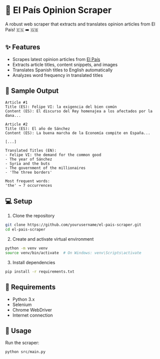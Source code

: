 # 📰 El País Opinion Scraper 

A robust web scraper that extracts and translates opinion articles from El País! 🇪🇸 ➡️ 🇬🇧

## ✨ Features

- Scrapes latest opinion articles from [El País](https://elpais.com/opinion/)
- Extracts article titles, content snippets, and images
- Translates Spanish titles to English automatically
- Analyzes word frequency in translated titles

## 🚀 Sample Output

```
Article #1
Title (ES): Felipe VI: la exigencia del bien común
Content (ES): El discurso del Rey homenajea a los afectados por la dana...

Article #2
Title (ES): El año de Sánchez
Content (ES): La buena marcha de la Economía compite en España...

[...]

Translated Titles (EN):
- Felipe VI: the demand for the common good
- The year of Sánchez
- Syria and the buts
- The government of the millionaires
- 'The three borders'

Most frequent words:
'the' → 7 occurrences
```

## 💻 Setup

1. Clone the repository
```bash
git clone https://github.com/yourusername/el-pais-scraper.git
cd el-pais-scraper
```

2. Create and activate virtual environment
```bash
python -m venv venv
source venv/bin/activate  # On Windows: venv\Scripts\activate
```

3. Install dependencies
```bash
pip install -r requirements.txt
```

## 🔧 Requirements

- Python 3.x
- Selenium
- Chrome WebDriver
- Internet connection

## 🚀 Usage

Run the scraper:
```bash
python src/main.py
```